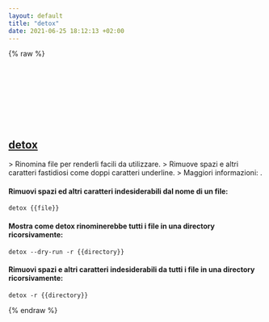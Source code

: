 ```yaml
---
layout: default
title: "detox"
date: 2021-06-25 18:12:13 +02:00
---
```

{% raw %}
<h2 id="detox">
  <a href="/it/common/detox.html">detox</a> <a href="#detox"><svg class="icon">
    <use href="/assets/images/unicode_sprite.svg#link" />
  </svg></a>
</h2>
> Rinomina file per renderli facili da utilizzare.
> Rimuove spazi e altri caratteri fastidiosi come doppi caratteri underline.
> Maggiori informazioni: <https://github.com/dharple/detox>.

#### Rimuovi spazi ed altri caratteri indesiderabili dal nome di un file:
```shell
detox {{file}}
```
#### Mostra come detox rinominerebbe tutti i file in una directory ricorsivamente:
```shell
detox --dry-run -r {{directory}}
```
#### Rimuovi spazi e altri caratteri indesiderabili da tutti i file in una directory ricorsivamente:
```shell
detox -r {{directory}}
```
{% endraw %}